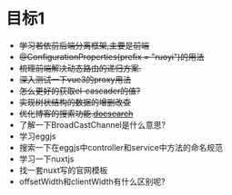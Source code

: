 # 目标1
- ~~学习若依前后端分离框架,主要是前端~~
- ~~@ConfigurationProperties(prefix = "ruoyi")的用法~~
- ~~梳理前端解决动态路由的递归方案.~~
- ~~深入测试一下vue3的proxy用法~~
- ~~怎么更好的获取el-cascader的值?~~
- ~~实现树状结构的数据的增删改查~~
- ~~优化博客的搜索功能.[docsearch](https://docsearch.algolia.com/)~~
- 了解一下BroadCastChannel是什么意思?
- 学习eggjs
- 搜索一下在eggjs中controller和service中方法的命名规范
- 学习一下nuxtjs
- 找一套nuxt写的官网模板
- offsetWidth和clientWidth有什么区别呢?